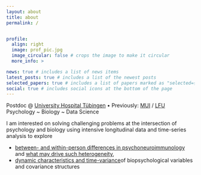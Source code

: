 ```yaml
---
layout: about
title: about
permalink: /


profile:
  align: right
  image: prof_pic.jpg
  image_circular: false # crops the image to make it circular
  more_info: >

news: true # includes a list of news items
latest_posts: true # includes a list of the newest posts
selected_papers: true # includes a list of papers marked as "selected={true}"
social: true # includes social icons at the bottom of the page
---
```


Postdoc @ [University Hospital Tübingen](https://www.medizin.uni-tuebingen.de/en-de/startseite)  •  Previously: [MUI](https://www.i-med.ac.at/mypoint/index.xml.en) / [LFU](https://lfuonline.uibk.ac.at/public/lfuonline.home)  
Psychology ~ Biology ~ Data Science

I am interested on solving challenging problems at the intersection of psychology and biology using intensive longitudinal data and time-series analysis to explore
- <a href='https://journals.plos.org/plosone/article?id=10.1371/journal.pone.0290032'>between- and within-person differences in psychoneuroimmunology</a> and <a href='https://www.biorxiv.org/content/10.1101/2024.01.10.575001v1.abstract'>what may drive such heterogeneity</a>, 
- <a href='https://www.frontiersin.org/journals/psychiatry/articles/10.3389/fpsyt.2022.799214/full'>dynamic characteristics and time-variance</a>of biopsychological variables and covariance structures
